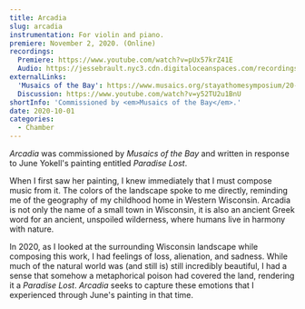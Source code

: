 ```yaml
---
title: Arcadia
slug: arcadia
instrumentation: For violin and piano.
premiere: November 2, 2020. (Online)
recordings:
  Premiere: https://www.youtube.com/watch?v=pUx57krZ41E
  Audio: https://jessebrault.nyc3.cdn.digitaloceanspaces.com/recordings/arcadia.mp3
externalLinks:
  'Musaics of the Bay': https://www.musaics.org/stayathomesymposium/20-arcadia
  Discussion: https://www.youtube.com/watch?v=y52TU2u1BnU
shortInfo: 'Commissioned by <em>Musaics of the Bay</em>.'
date: 2020-10-01
categories:
  - Chamber
---
```

_Arcadia_ was commissioned by _Musaics of the Bay_ and written in response to June 
Yokell's painting entitled _Paradise Lost_. 

When I first saw her painting, I knew immediately that I must compose music from it. 
The colors of the landscape spoke to me directly, reminding me of the geography of 
my childhood home in Western Wisconsin. Arcadia is not only the name of a small town 
in Wisconsin, it is also an ancient Greek word for an ancient, unspoiled wilderness, 
where humans live in harmony with nature.

In 2020, as I looked at the surrounding Wisconsin landscape while composing this work, 
I had feelings of loss, alienation, and sadness. While much of the natural 
world was (and still is) still incredibly beautiful, I had a sense that somehow a metaphorical 
poison had covered the land, rendering it a _Paradise Lost_. _Arcadia_ seeks to capture 
these emotions that I experienced through June's painting in that time.
